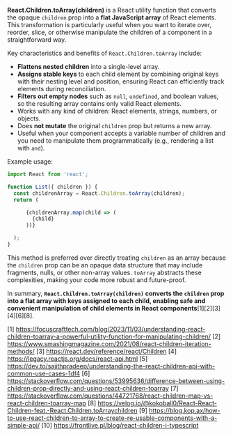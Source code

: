 **React.Children.toArray(children)** is a React utility function that converts the opaque `children` prop into a **flat
JavaScript array** of React elements. This transformation is particularly useful when you want to iterate over, reorder,
slice, or otherwise manipulate the children of a component in a straightforward way.

Key characteristics and benefits of `React.Children.toArray` include:

- **Flattens nested children** into a single-level array.
- **Assigns stable keys** to each child element by combining original keys with their nesting level and position, ensuring
  React can efficiently track elements during reconciliation.
- **Filters out empty nodes** such as `null`, `undefined`, and boolean values, so the resulting array contains only valid
  React elements.
- Works with any kind of children: React elements, strings, numbers, or objects.
- Does **not mutate** the original `children` prop but returns a new array.
- Useful when your component accepts a variable number of children and you need to manipulate them programmatically (e.g.,
  rendering a list with `and`).

Example usage:

```jsx
import React from 'react';

function List({ children }) {
  const childrenArray = React.Children.toArray(children);
  return (

      {childrenArray.map(child => (
        {child}
      ))}

  );
}
```

This method is preferred over directly treating `children` as an array because the `children` prop can be an opaque data
structure that may include fragments, nulls, or other non-array values. `toArray` abstracts these complexities, making your
code more robust and future-proof.

In summary, **`React.Children.toArray(children)` converts the `children` prop into a flat array with keys assigned to each
child, enabling safe and convenient manipulation of child elements in React components**[1][2][3][4][6][8].

[1]
https://focuscrafttech.com/blog/2023/11/03/understanding-react-children-toarray-a-powerful-utility-function-for-manipulating-children/
[2] https://www.smashingmagazine.com/2021/08/react-children-iteration-methods/ [3] https://react.dev/reference/react/Children
[4] https://legacy.reactjs.org/docs/react-api.html [5]
https://dev.to/sajithpradeep/understanding-the-react-children-api-with-common-use-cases-1df4 [6]
https://stackoverflow.com/questions/53995636/difference-between-using-children-prop-directly-and-using-react-children-toarray
[7] https://stackoverflow.com/questions/44721768/react-children-map-vs-react-children-toarray-map [8]
https://velog.io/@kokoball0/React-React-Children-feat.-React.Children.toArraychildren [9]
https://blog.kop.ax/how-to-use-react-children-to-array-to-create-re-usable-components-with-a-simple-api/ [10]
https://frontlive.pl/blog/react-children-i-typescript
